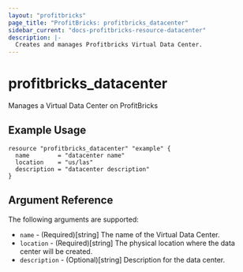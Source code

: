 ```yaml
---
layout: "profitbricks"
page_title: "ProfitBricks: profitbricks_datacenter"
sidebar_current: "docs-profitbricks-resource-datacenter"
description: |-
  Creates and manages Profitbricks Virtual Data Center.
---
```


# profitbricks\_datacenter

Manages a Virtual Data Center on ProfitBricks

## Example Usage

```hcl
resource "profitbricks_datacenter" "example" {
  name        = "datacenter name"
  location    = "us/las"
  description = "datacenter description"
}
```

## Argument Reference

The following arguments are supported:

* `name` - (Required)[string] The name of the Virtual Data Center.
* `location` - (Required)[string] The physical location where the data center will be created.
* `description` - (Optional)[string] Description for the data center.
